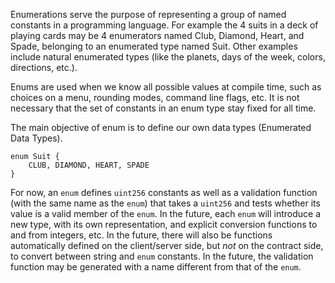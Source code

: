 [//]: # (title: Enum)

Enumerations serve the purpose of representing a group of named constants in a programming language.
For example the 4 suits in a deck of playing cards may be 4 enumerators
named Club, Diamond, Heart, and Spade, belonging to an enumerated type named Suit.
Other examples include natural enumerated types
(like the planets, days of the week, colors, directions, etc.).

Enums are used when we know all possible values at compile time, such as
choices on a menu, rounding modes, command line flags, etc.
It is not necessary that the set of constants in an enum type stay fixed for all time.

The main objective of enum is to define our own data types (Enumerated Data Types).

```alacrity
enum Suit {
	CLUB, DIAMOND, HEART, SPADE
}
```

For now, an `enum` defines `uint256` constants as well as a validation function
(with the same name as the `enum`)
that takes a `uint256` and tests whether its value is a valid member of the `enum`.
In the future, each `enum` will introduce a new type, with its own representation,
and explicit conversion functions to and from integers, etc.
In the future, there will also be functions automatically defined on the client/server side,
but *not* on the contract side, to convert between string and `enum` constants.
In the future, the validation function may be generated with a name different from that of the `enum`.
